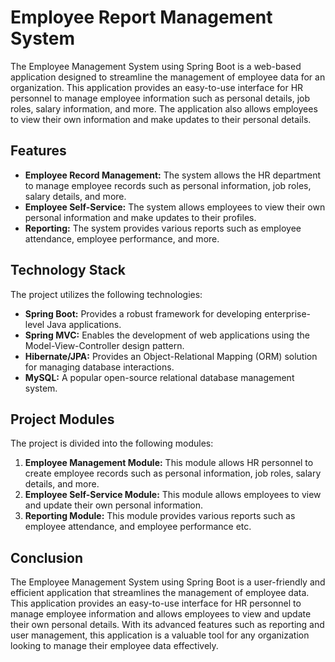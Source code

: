 # Employee Report Management System

The Employee Management System using Spring Boot is a web-based application designed to streamline the management of employee data for an organization. This application provides an easy-to-use interface for HR personnel to manage employee information such as personal details, job roles, salary information, and more. The application also allows employees to view their own information and make updates to their personal details.

## Features

- **Employee Record Management:** The system allows the HR department to manage employee records such as personal information, job roles, salary details, and more.
- **Employee Self-Service:** The system allows employees to view their own personal information and make updates to their profiles.
- **Reporting:** The system provides various reports such as employee attendance, employee performance, and more.

## Technology Stack

The project utilizes the following technologies:

- **Spring Boot:** Provides a robust framework for developing enterprise-level Java applications.
- **Spring MVC:** Enables the development of web applications using the Model-View-Controller design pattern.
- **Hibernate/JPA:** Provides an Object-Relational Mapping (ORM) solution for managing database interactions.
- **MySQL:** A popular open-source relational database management system.

## Project Modules

The project is divided into the following modules:

1. **Employee Management Module:** This module allows HR personnel to create employee records such as personal information, job roles, salary details, and more.
2. **Employee Self-Service Module:** This module allows employees to view and update their own personal information.
3. **Reporting Module:** This module provides various reports such as employee attendance, and employee performance etc.

## Conclusion

The Employee Management System using Spring Boot is a user-friendly and efficient application that streamlines the management of employee data. This application provides an easy-to-use interface for HR personnel to manage employee information and allows employees to view and update their own personal details. With its advanced features such as reporting and user management, this application is a valuable tool for any organization looking to manage their employee data effectively.
